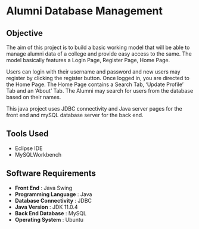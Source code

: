 # **Alumni Database Management**

## Objective

 The aim of this project is to build a basic working model that will be able to manage alumni data of a college and provide easy access to the same. The model basically features a Login Page, Register Page, Home Page.

 Users  can login with their username and password and new users may register by clicking the register button. Once logged in, you are directed to the Home Page. The Home Page contains a  Search Tab, ‘Update Profile’ Tab and an ‘About’ Tab. The Alumni may search for users from the database based on their names. 

 This java project uses JDBC connectivity and Java server pages for the front end and  mySQL database server for the back end.
 


## Tools Used
 
 * Eclipse IDE
 * MySQLWorkbench
 
 ## Software Requirements
 
 * **Front End**        : Java Swing
 * **Programming Language**	 :	Java
 * **Database Connectivity** : 	JDBC
 * **Java Version** 		:	JDK 11.0.4
 * **Back End Database** 	 :	MySQL
 * **Operating System**	 	:	Ubuntu
